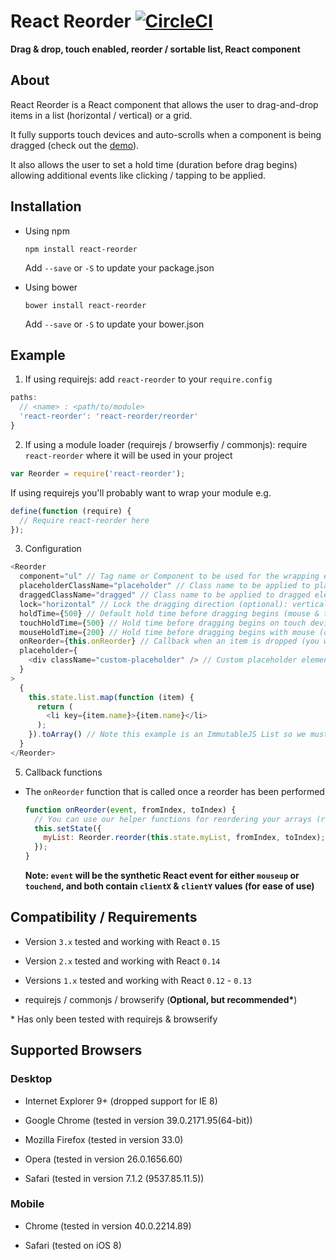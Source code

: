 # React Reorder [![CircleCI](https://circleci.com/gh/JakeSidSmith/react-reorder.svg?style=svg)](https://circleci.com/gh/JakeSidSmith/react-reorder)

__Drag & drop, touch enabled, reorder / sortable list, React component__

## About

React Reorder is a React component that allows the user to drag-and-drop items in a list (horizontal / vertical) or a grid.

It fully supports touch devices and auto-scrolls when a component is being dragged (check out the [demo](http://jakesidsmith.github.io/react-reorder/)).

It also allows the user to set a hold time (duration before drag begins) allowing additional events like clicking / tapping to be applied.

## Installation

* Using npm
  ```
  npm install react-reorder
  ```
    Add `--save` or `-S` to update your package.json

* Using bower
  ```
  bower install react-reorder
  ```
    Add `--save` or `-S` to update your bower.json

## Example

1. If using requirejs: add `react-reorder` to your `require.config`

  ```javascript
  paths:
    // <name> : <path/to/module>
    'react-reorder': 'react-reorder/reorder'
  }
  ```

2. If using a module loader (requirejs / browserfiy / commonjs): require `react-reorder` where it will be used in your project

  ```javascript
  var Reorder = require('react-reorder');
  ```

  If using requirejs you'll probably want to wrap your module e.g.

  ```javascript
  define(function (require) {
    // Require react-reorder here
  });
  ```

3. Configuration

  ```javascript
  <Reorder
    component="ul" // Tag name or Component to be used for the wrapping element
    placeholderClassName="placeholder" // Class name to be applied to placeholder elements (optional)
    draggedClassName="dragged" // Class name to be applied to dragged elements (optional)
    lock="horizontal" // Lock the dragging direction (optional): vertical, horizontal
    holdTime={500} // Default hold time before dragging begins (mouse & touch) (optional) defaults to 0
    touchHoldTime={500} // Hold time before dragging begins on touch devices (optional) defaults to holdTime
    mouseHoldTime={200} // Hold time before dragging begins with mouse (optional) defaults to holdTime
    onReorder={this.onReorder} // Callback when an item is dropped (you will need this to update your state)
    placeholder={
      <div className="custom-placeholder" /> // Custom placeholder element (optional, defaults to child element)
    }
  >
    {
      this.state.list.map(function (item) {
        return (
          <li key={item.name}>{item.name}</li>
        );
      }).toArray() // Note this example is an ImmutableJS List so we must turn it into an array
    }
  </Reorder>
  ```

5. Callback functions

  * The `onReorder` function that is called once a reorder has been performed

    ```javascript
    function onReorder(event, fromIndex, toIndex) {
      // You can use our helper functions for reordering your arrays (reorderImmutable is also available)
      this.setState({
        myList: Reorder.reorder(this.state.myList, fromIndex, toIndex);
      });
    }
    ```

    **Note: `event` will be the synthetic React event for either `mouseup` or `touchend`, and both contain `clientX` & `clientY` values (for ease of use)**

## Compatibility / Requirements

* Version `3.x` tested and working with React `0.15`

* Version `2.x` tested and working with React `0.14`

* Versions `1.x` tested and working with React `0.12` - `0.13`

* requirejs / commonjs / browserify (__Optional, but recommended*__)

\* Has only been tested with requirejs & browserify

## Supported Browsers

### Desktop

* Internet Explorer 9+ (dropped support for IE 8)

* Google Chrome (tested in version 39.0.2171.95(64-bit))

* Mozilla Firefox (tested in version 33.0)

* Opera (tested in version 26.0.1656.60)

* Safari (tested in version 7.1.2 (9537.85.11.5))

### Mobile

* Chrome (tested in version 40.0.2214.89)

* Safari (tested on iOS 8)
